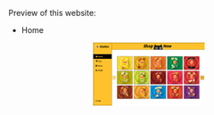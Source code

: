 Preview of this website:

- Home
<p align="center">
  <img src="preview/Home.png" width="200" alt="Logo GitHub" />
</p>
